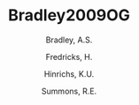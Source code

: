 ---
layout: publication
title: Bradley2009OG
author: 
	- Bradley, A.S. 
	- Fredricks, H. 
	- Hinrichs, K.U. 
	- Summons, R.E. 
pubtitle:  "Structural diversity of diether lipids in carbonate chimneys at the Lost City Hydrothermal Field"
journal: Organic Geochemistry 
volume: 40 
number: 12 
pages: 1169-1178  
year: 2009
category: publication
---